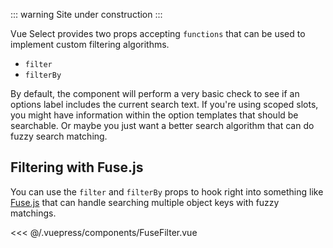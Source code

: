 ::: warning
Site under construction
:::

Vue Select provides two props accepting `functions` that can be used to
implement custom filtering algorithms.

- `filter` <Badge text="v2.5.0+" />
- `filterBy` <Badge text="v2.5.0+" />

By default, the component will perform a very basic check to see if an options
label includes the current search text. If you're using scoped slots, you might
have information within the option templates that should be searchable. Or maybe
you just want a better search algorithm that can do fuzzy search matching.

## Filtering with Fuse.js

You can use the `filter` and `filterBy` props to hook right into something like
[Fuse.js](https://fusejs.io/) that can handle searching multiple object keys
with fuzzy matchings.

<FuseFilter />

<<< @/.vuepress/components/FuseFilter.vue
